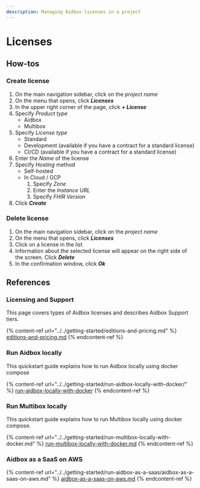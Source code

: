 ```yaml
---
description: Managing Aidbox licenses in a project
---
```


# Licenses

## How-tos

### Create license

1. On the main navigation sidebar, click on the _project name_
2. On the menu that opens, click _**Licenses**_
3. In the upper right corner of the page, click _**+ License**_
4. Specify _Product type_
   * Aidbox
   * Multibox
5. Specify _License type_
   * Standard
   * Development (available if you have a contract for a standard license)
   * CI/CD (available if you have a contract for a standard license)
6. Enter the _Name_ of the license
7. Specify _Hosting_ method
   * Self-hosted
   * In Cloud / GCP
     1. Specify _Zone_
     2. Enter the _Instance URL_
     3. Specify _FHIR Version_
8. Click _**Create**_

### Delete license

1. On the main navigation sidebar, click on the _project name_
2. On the menu that opens, click _**Licenses**_
3. Click on a license in the list
4. Information about the selected license will appear on the right side of the screen. Click _**Delete**_
5. In the confirmation window, click _**Ok**_

## References

### Licensing and Support

This page covers types of Aidbox licenses and describes Aidbox Support tiers.

{% content-ref url="../../getting-started/editions-and-pricing.md" %}
[editions-and-pricing.md](../../getting-started/editions-and-pricing.md)
{% endcontent-ref %}

### Run Aidbox locally

This quickstart guide explains how to run Aidbox locally using docker compose

{% content-ref url="../../getting-started/run-aidbox-locally-with-docker/" %}
[run-aidbox-locally-with-docker](../../getting-started/run-aidbox-locally-with-docker/)
{% endcontent-ref %}

### Run Multibox locally

This quickstart guide explains how to run Multibox locally using docker compose.

{% content-ref url="../../getting-started/run-multibox-locally-with-docker.md" %}
[run-multibox-locally-with-docker.md](../../getting-started/run-multibox-locally-with-docker.md)
{% endcontent-ref %}

### Aidbox as a SaaS on AWS

{% content-ref url="../../getting-started/run-aidbox-as-a-saas/aidbox-as-a-saas-on-aws.md" %}
[aidbox-as-a-saas-on-aws.md](../../getting-started/run-aidbox-as-a-saas/aidbox-as-a-saas-on-aws.md)
{% endcontent-ref %}
